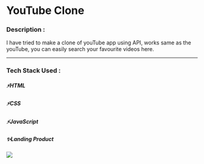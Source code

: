 <h1>YouTube Clone</h1>
 
<h3>Description :</h3>
I have tried to make a clone of youTube app using API, works same as the youTube, you can easily search your favourite videos here.

---
<h3>Tech Stack Used :</h3>
<h5>⚡HTML</h5>
<h5>⚡CSS</h5>
<h5>⚡JavaScript</h5>


<!-- <h3>Some Glimps of Project :</h3>
![Screenshot (18)](https://user-images.githubusercontent.com/107463246/221805612-b4577a64-7f1b-4d90-a798-83617ee61d97.png)


-->

<h5>✨Landing Product</h5>
<img src="https://user-images.githubusercontent.com/107463246/221805612-b4577a64-7f1b-4d90-a798-83617ee61d97.png"/>






